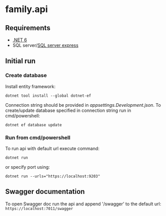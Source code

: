 # family.api

## Requirements

+ [.NET 6](https://dotnet.microsoft.com/en-us/download/dotnet/6.0)
+ SQL server/[SQL server express](https://download.microsoft.com/download/7/f/8/7f8a9c43-8c8a-4f7c-9f92-83c18d96b681/SQL2019-SSEI-Expr.exe)

## Initial run

### Create database

Install entity framework:
```
dotnet tool install --global dotnet-ef
```


Connection string should be provided in *appsettings.Development.json*. To create/update database specified in connection string run in cmd/powershell:
```
dotnet ef database update
```

### Run from cmd/powershell

To run api with default url execute command:
```
dotnet run
```

or specify port using:
```
dotnet run --urls="https://localhost:9203"
```

## Swagger documentation
To open Swagger doc run the api and append '/swagger' to the default url: `https://localhost:7011/swagger`
